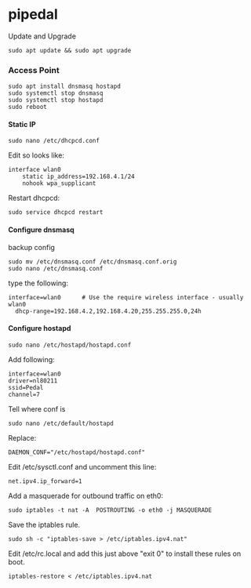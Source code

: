 # pipedal

Update and Upgrade

```
sudo apt update && sudo apt upgrade
```

### Access Point

```
sudo apt install dnsmasq hostapd
sudo systemctl stop dnsmasq
sudo systemctl stop hostapd
sudo reboot
```

#### Static IP

```
sudo nano /etc/dhcpcd.conf
```

Edit so looks like:

```
interface wlan0
    static ip_address=192.168.4.1/24
    nohook wpa_supplicant
```

Restart dhcpcd:

```
sudo service dhcpcd restart
```

#### Configure dnsmasq

backup config

```
sudo mv /etc/dnsmasq.conf /etc/dnsmasq.conf.orig
sudo nano /etc/dnsmasq.conf
```

type the following:

```
interface=wlan0      # Use the require wireless interface - usually wlan0
  dhcp-range=192.168.4.2,192.168.4.20,255.255.255.0,24h
```

#### Configure hostapd

```
sudo nano /etc/hostapd/hostapd.conf
```

Add following:

```
interface=wlan0
driver=nl80211
ssid=Pedal
channel=7
```

Tell where conf is

```
sudo nano /etc/default/hostapd
```

Replace:

```
DAEMON_CONF="/etc/hostapd/hostapd.conf"
```

Edit /etc/sysctl.conf and uncomment this line:

```
net.ipv4.ip_forward=1
```

Add a masquerade for outbound traffic on eth0:

```
sudo iptables -t nat -A  POSTROUTING -o eth0 -j MASQUERADE
```

Save the iptables rule.

```
sudo sh -c "iptables-save > /etc/iptables.ipv4.nat"
```

Edit /etc/rc.local and add this just above "exit 0" to install these rules on boot.

```
iptables-restore < /etc/iptables.ipv4.nat
```
